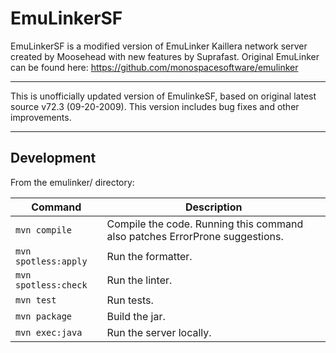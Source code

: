 # EmuLinkerSF
EmuLinkerSF is a modified version of EmuLinker Kaillera network server created by Moosehead with new features by Suprafast.
Original EmuLinker can be found here: https://github.com/monospacesoftware/emulinker
******************
This is unofficially updated version of EmulinkeSF, based on original latest source v72.3 (09-20-2009).
This version includes bug fixes and other improvements.
******************
## Development

From the emulinker/ directory:

| Command              | Description                                                                 |
| -------------------- | --------------------------------------------------------------------------- |
| `mvn compile`        | Compile the code. Running this command also patches ErrorProne suggestions. |
| `mvn spotless:apply` | Run the formatter.                                                          |
| `mvn spotless:check` | Run the linter.                                                             |
| `mvn test`           | Run tests.                                                                  |
| `mvn package`        | Build the jar.                                                              |
| `mvn exec:java`      | Run the server locally.                                                     |
